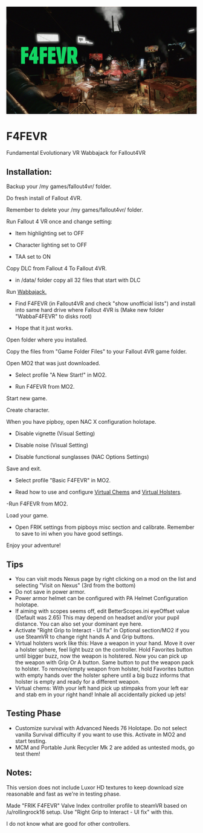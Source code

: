 ![F4FEVR](https://raw.githubusercontent.com/ajantaju/F4FEVR/main/f4fevr_2.webp)

# F4FEVR
Fundamental Evolutionary VR Wabbajack for Fallout4VR


## Installation:


Backup your /my games/fallout4vr/ folder.

Do fresh install of Fallout 4VR.

Remember to delete your /my games/fallout4vr/ folder.

Run Fallout 4 VR once and change setting:


  - Item highlighting set to OFF
  
  - Character lighting set to OFF
  
  - TAA set to ON


Copy DLC from Fallout 4 To Fallout 4VR.


  - in /data/ folder copy all 32 files that start with DLC


Run [Wabbajack.](https://www.wabbajack.org/ "Remember to install!")


  - Find F4FEVR (in Fallout4VR and check "show unofficial lists") and install into same hard drive where Fallout 4VR is (Make new folder "WabbaF4FEVR" to disks root)
  
  - Hope that it just works.


Open folder where you installed.

Copy the files from "Game Folder Files" to your Fallout 4VR game folder.

Open MO2 that was just downloaded.

- Select profile "A New Start!" in MO2.

- Run F4FEVR from MO2.


Start new game.

Create character.

When you have pipboy, open NAC X configuration holotape.

  - Disable vignette (Visual Setting)
  
  - Disable noise (Visual Setting)
  
  - Disable functional sunglasses (NAC Options Settings)


Save and exit.


- Select profile "Basic F4FEVR" in MO2.

- Read how to use and configure [Virtual Chems](https://www.nexusmods.com/fallout4/mods/53625/ "Configured with Holotape") and [Virtual Holsters](https://www.nexusmods.com/fallout4/mods/51224/ "Hold favorites button to assign weapon to holster").

-Run F4FEVR from MO2.

Load your game.


- Open FRIK settings from pipboys misc section and calibrate. Remember to save to ini when you have good settings.

Enjoy your adventure!

## Tips

- You can visit mods Nexus page by right clicking on a mod on the list and selecting "Visit on Nexus" (3rd from the bottom)
- Do not save in power armor.
- Power armor helmet can be configured with PA Helmet Configuration holotape.
- If aiming with scopes seems off, edit BetterScopes.ini eyeOffset value (Default was 2.65) This may depend on headset and/or your pupil distance. You can also set your dominant eye here.
- Activate "Right Grip to Interact - UI fix" in Optional section/MO2 if you use SteamVR to change right hands A and Grip buttons.
- Virtual holsters work like this: Have a weapon in your hand. Move it over a holster sphere, feel light buzz on the controller. Hold Favorites button until bigger buzz, now the weapon is holstered. Now you can pick up the weapon with Grip Or A button. Same button to put the weapon pack to holster. To remove/empty weapon from holster, hold Favorites button with empty hands over the holster sphere until a big buzz informs that holster is empty and ready for a different weapon.
- Virtual chems: With your left hand pick up stimpaks from your left ear and stab em in your right hand! Inhale all accidentally picked up jets!

## Testing Phase

- Customize survival with Advanced Needs 76 Holotape. Do not select vanilla Survival difficulty if you want to use this. Activate in MO2 and start testing.
- MCM and Portable Junk Recycler Mk 2 are added as untested mods, go test them!

## Notes:
This version does not include Luxor HD textures to keep download size reasonable and fast as we're in testing phase.

Made "FRIK F4FEVR" Valve Index controller profile to steamVR based on /u/rollingrock16 setup. Use "Right Grip to Interact - UI fix" with this.

I do not know what are good for other controllers.
